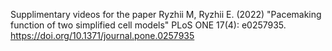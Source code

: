 Supplimentary videos for the paper
Ryzhii M, Ryzhii E. (2022) "Pacemaking function of two simplified cell models"
PLoS ONE 17(4): e0257935. https://doi.org/10.1371/journal.pone.0257935
